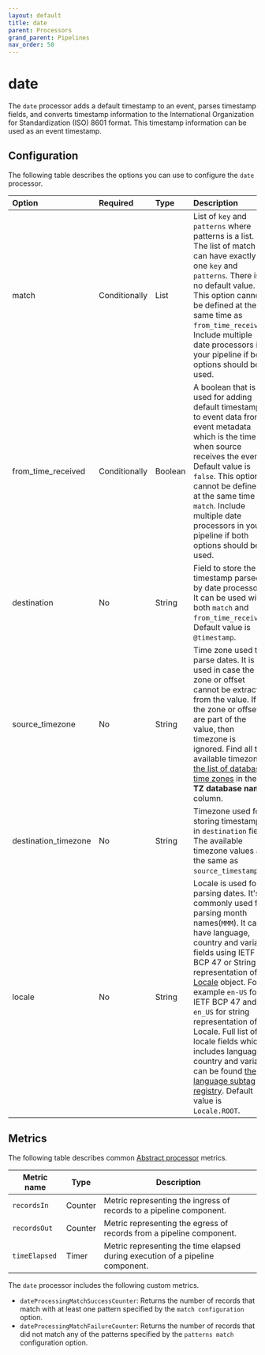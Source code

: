 ```yaml
---
layout: default
title: date
parent: Processors
grand_parent: Pipelines
nav_order: 50
---
```


# date

The `date` processor adds a default timestamp to an event, parses timestamp fields, and converts timestamp information to the International Organization for Standardization (ISO) 8601 format. This timestamp information can be used as an event timestamp.

## Configuration

The following table describes the options you can use to configure the `date` processor.

| Option               | Required      | Type    | Description                                                                                                                                                                                                                                                                                                                                                                                                                                                                                                                                                                                         |
| :------------------- | :------------ | :------ | :-------------------------------------------------------------------------------------------------------------------------------------------------------------------------------------------------------------------------------------------------------------------------------------------------------------------------------------------------------------------------------------------------------------------------------------------------------------------------------------------------------------------------------------------------------------------------------------------------- |
| match                | Conditionally | List    | List of `key` and `patterns` where patterns is a list. The list of match can have exactly one `key` and `patterns`. There is no default value. This option cannot be defined at the same time as `from_time_received`. Include multiple date processors in your pipeline if both options should be used.                                                                                                                                                                                                                                                                                            |
| from_time_received   | Conditionally | Boolean | A boolean that is used for adding default timestamp to event data from event metadata which is the time when source receives the event. Default value is `false`. This option cannot be defined at the same time as `match`. Include multiple date processors in your pipeline if both options should be used.                                                                                                                                                                                                                                                                                      |
| destination          | No            | String  | Field to store the timestamp parsed by date processor. It can be used with both `match` and `from_time_received`. Default value is `@timestamp`.                                                                                                                                                                                                                                                                                                                                                                                                                                                    |
| source_timezone      | No            | String  | Time zone used to parse dates. It is used in case the zone or offset cannot be extracted from the value. If the zone or offset are part of the value, then timezone is ignored. Find all the available timezones [the list of database time zones](https://en.wikipedia.org/wiki/List_of_tz_database_time_zones#List) in the **TZ database name** column.                                                                                                                                                                                                                                           |
| destination_timezone | No            | String  | Timezone used for storing timestamp in `destination` field. The available timezone values are the same as `source_timestamp`.                                                                                                                                                                                                                                                                                                                                                                                                                                                                       |
| locale               | No            | String  | Locale is used for parsing dates. It's commonly used for parsing month names(`MMM`). It can have language, country and variant fields using IETF BCP 47 or String representation of [Locale](https://docs.oracle.com/javase/8/docs/api/java/util/Locale.html) object. For example `en-US` for IETF BCP 47 and `en_US` for string representation of Locale. Full list of locale fields which includes language, country and variant can be found [the language subtag registry](https://www.iana.org/assignments/language-subtag-registry/language-subtag-registry). Default value is `Locale.ROOT`. |

<!---## Configuration

Content will be added to this section.--->

## Metrics

The following table describes common [Abstract processor](https://github.com/opensearch-project/data-prepper/blob/main/data-prepper-api/src/main/java/org/opensearch/dataprepper/model/processor/AbstractProcessor.java) metrics.

| Metric name   | Type    | Description                                                                    |
| ------------- | ------- | ------------------------------------------------------------------------------ |
| `recordsIn`   | Counter | Metric representing the ingress of records to a pipeline component.            |
| `recordsOut`  | Counter | Metric representing the egress of records from a pipeline component.           |
| `timeElapsed` | Timer   | Metric representing the time elapsed during execution of a pipeline component. |

The `date` processor includes the following custom metrics.

- `dateProcessingMatchSuccessCounter`: Returns the number of records that match with at least one pattern specified by the `match configuration` option.
- `dateProcessingMatchFailureCounter`: Returns the number of records that did not match any of the patterns specified by the `patterns match` configuration option.
